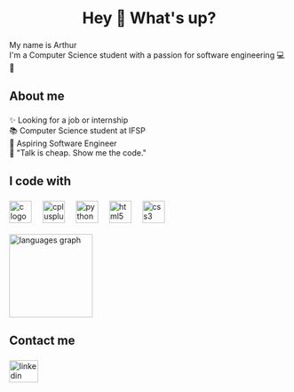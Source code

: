 
<h1 align="center">Hey 👋 What's up?</h1>

###

<p align="left">My name is Arthur<br>I'm a Computer Science student with a passion for software engineering 💻🚀</p>

###

<h2 align="left">About me</h2>

###

<p align="left">✨ Looking for a job or internship<br>📚 Computer Science student at IFSP<br>🎯 Aspiring Software Engineer<br>🧠 "Talk is cheap. Show me the code."</p>

###

<h2 align="left">I code with</h2>

###

<div align="left">
  <img src="https://cdn.jsdelivr.net/gh/devicons/devicon/icons/c/c-original.svg" height="40" alt="c logo"  />
  <img width="12" />
  <img src="https://cdn.jsdelivr.net/gh/devicons/devicon/icons/cplusplus/cplusplus-original.svg" height="40" alt="cplusplus logo"  />
   <img width="12" />
  <img src="https://cdn.jsdelivr.net/gh/devicons/devicon/icons/python/python-original.svg" height="40" alt="python logo"  />
   <img width="12" />
  <img src="https://cdn.jsdelivr.net/gh/devicons/devicon/icons/html5/html5-original.svg" height="40" alt="html5 logo"  />
  <img width="12" />
  <img src="https://cdn.jsdelivr.net/gh/devicons/devicon/icons/css3/css3-original.svg" height="40" alt="css3 logo"  />
  <img width="12" />
  
 
  <br>
  <div> 
  <br>
  </div>
  <div align="left">
  <img src="https://github-readme-stats.vercel.app/api/top-langs?username=ArthurBarbozaa&locale=en&hide_title=false&layout=compact&card_width=320&langs_count=4&theme=react&hide_border=false&order=2" height="150" alt="languages graph"  />
</div>

###

###

  


</div>


###

<h2 align="left">Contact me</h2>

###

<div align="left">
 <a href ="https://www.linkedin.com/in/arthur-mosta%C3%A7o-67145922b/" target = "_blank"><img src="https://raw.githubusercontent.com/maurodesouza/profile-readme-generator/master/src/assets/icons/social/linkedin/default.svg" width="52" height="40" alt="linkedin logo"  />
   </div>

###

###
